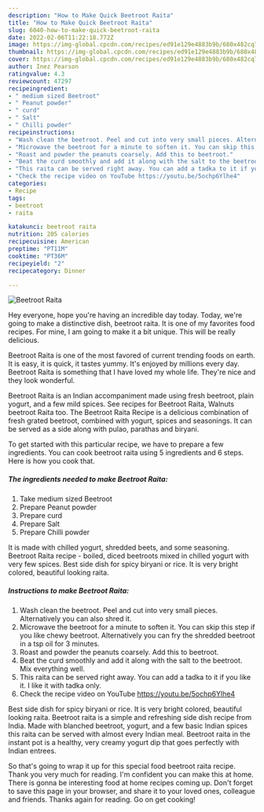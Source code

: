 ```yaml
---
description: "How to Make Quick Beetroot Raita"
title: "How to Make Quick Beetroot Raita"
slug: 6040-how-to-make-quick-beetroot-raita
date: 2022-02-06T11:22:18.772Z
image: https://img-global.cpcdn.com/recipes/ed91e129e4883b9b/680x482cq70/beetroot-raita-recipe-main-photo.jpg
thumbnail: https://img-global.cpcdn.com/recipes/ed91e129e4883b9b/680x482cq70/beetroot-raita-recipe-main-photo.jpg
cover: https://img-global.cpcdn.com/recipes/ed91e129e4883b9b/680x482cq70/beetroot-raita-recipe-main-photo.jpg
author: Inez Pearson
ratingvalue: 4.3
reviewcount: 47297
recipeingredient:
- " medium sized Beetroot"
- " Peanut powder"
- " curd"
- " Salt"
- " Chilli powder"
recipeinstructions:
- "Wash clean the beetroot. Peel and cut into very small pieces. Alternatively you can also shred it."
- "Microwave the beetroot for a minute to soften it. You can skip this step if you like chewy beetroot. Alternatively you can fry the shredded beetroot in a tsp oil for 3 minutes."
- "Roast and powder the peanuts coarsely. Add this to beetroot."
- "Beat the curd smoothly and add it along with the salt to the beetroot. Mix everything well."
- "This raita can be served right away. You can add a tadka to it if you like it. I like it with tadka only."
- "Check the recipe video on YouTube https://youtu.be/5ochp6Ylhe4"
categories:
- Recipe
tags:
- beetroot
- raita

katakunci: beetroot raita 
nutrition: 205 calories
recipecuisine: American
preptime: "PT11M"
cooktime: "PT36M"
recipeyield: "2"
recipecategory: Dinner

---
```



![Beetroot Raita](https://img-global.cpcdn.com/recipes/ed91e129e4883b9b/680x482cq70/beetroot-raita-recipe-main-photo.jpg)

Hey everyone, hope you're having an incredible day today. Today, we're going to make a distinctive dish, beetroot raita. It is one of my favorites food recipes. For mine, I am going to make it a bit unique. This will be really delicious.

Beetroot Raita is one of the most favored of current trending foods on earth. It is easy, it is quick, it tastes yummy. It's enjoyed by millions every day. Beetroot Raita is something that I have loved my whole life. They're nice and they look wonderful.

Beetroot Raita is an Indian accompaniment made using fresh beetroot, plain yogurt, and a few mild spices. See recipes for Beetroot Raita, Walnuts beetroot Raita too. The Beetroot Raita Recipe is a delicious combination of fresh grated beetroot, combined with yogurt, spices and seasonings. It can be served as a side along with pulao, parathas and biryani.


To get started with this particular recipe, we have to prepare a few ingredients. You can cook beetroot raita using 5 ingredients and 6 steps. Here is how you cook that.

<!--inarticleads1-->

##### The ingredients needed to make Beetroot Raita:

1. Take  medium sized Beetroot
1. Prepare  Peanut powder
1. Prepare  curd
1. Prepare  Salt
1. Prepare  Chilli powder


It is made with chilled yogurt, shredded beets, and some seasoning. Beetroot Raita recipe - boiled, diced beetroots mixed in chilled yogurt with very few spices. Best side dish for spicy biryani or rice. It is very bright colored, beautiful looking raita. 

<!--inarticleads2-->

##### Instructions to make Beetroot Raita:

1. Wash clean the beetroot. Peel and cut into very small pieces. Alternatively you can also shred it.
1. Microwave the beetroot for a minute to soften it. You can skip this step if you like chewy beetroot. Alternatively you can fry the shredded beetroot in a tsp oil for 3 minutes.
1. Roast and powder the peanuts coarsely. Add this to beetroot.
1. Beat the curd smoothly and add it along with the salt to the beetroot. Mix everything well.
1. This raita can be served right away. You can add a tadka to it if you like it. I like it with tadka only.
1. Check the recipe video on YouTube https://youtu.be/5ochp6Ylhe4


Best side dish for spicy biryani or rice. It is very bright colored, beautiful looking raita. Beetroot raita is a simple and refreshing side dish recipe from India. Made with blanched beetroot, yogurt, and a few basic Indian spices this raita can be served with almost every Indian meal. Beetroot raita in the instant pot is a healthy, very creamy yogurt dip that goes perfectly with Indian entrees. 

So that's going to wrap it up for this special food beetroot raita recipe. Thank you very much for reading. I'm confident you can make this at home. There is gonna be interesting food at home recipes coming up. Don't forget to save this page in your browser, and share it to your loved ones, colleague and friends. Thanks again for reading. Go on get cooking!
